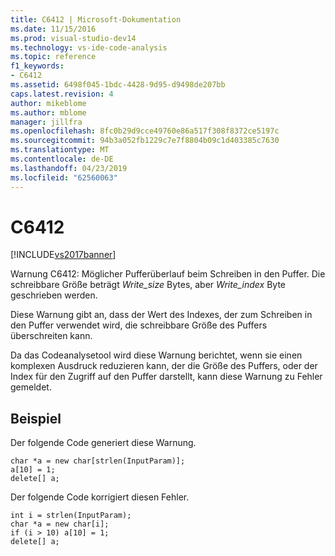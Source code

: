 ```yaml
---
title: C6412 | Microsoft-Dokumentation
ms.date: 11/15/2016
ms.prod: visual-studio-dev14
ms.technology: vs-ide-code-analysis
ms.topic: reference
f1_keywords:
- C6412
ms.assetid: 6498f045-1bdc-4428-9d95-d9498de207bb
caps.latest.revision: 4
author: mikeblome
ms.author: mblome
manager: jillfra
ms.openlocfilehash: 8fc0b29d9cce49760e86a517f308f8372ce5197c
ms.sourcegitcommit: 94b3a052fb1229c7e7f8804b09c1d403385c7630
ms.translationtype: MT
ms.contentlocale: de-DE
ms.lasthandoff: 04/23/2019
ms.locfileid: "62560063"
---
```

# <a name="c6412"></a>C6412
[!INCLUDE[vs2017banner](../includes/vs2017banner.md)]

Warnung C6412: Möglicher Pufferüberlauf beim Schreiben in den Puffer. Die schreibbare Größe beträgt *Write_size* Bytes, aber *Write_index* Byte geschrieben werden.  
  
 Diese Warnung gibt an, dass der Wert des Indexes, der zum Schreiben in den Puffer verwendet wird, die schreibbare Größe des Puffers überschreiten kann.  
  
 Da das Codeanalysetool wird diese Warnung berichtet, wenn sie einen komplexen Ausdruck reduzieren kann, der die Größe des Puffers, oder der Index für den Zugriff auf den Puffer darstellt, kann diese Warnung zu Fehler gemeldet.  
  
## <a name="example"></a>Beispiel  
 Der folgende Code generiert diese Warnung.  
  
```  
char *a = new char[strlen(InputParam)];  
a[10] = 1;  
delete[] a;  
```  
  
 Der folgende Code korrigiert diesen Fehler.  
  
```  
int i = strlen(InputParam);  
char *a = new char[i];  
if (i > 10) a[10] = 1;  
delete[] a;  
```
